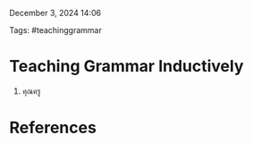 December 3, 2024 14:06

Tags: #teachinggrammar 

# Teaching Grammar Inductively

1. คุณครู

# References